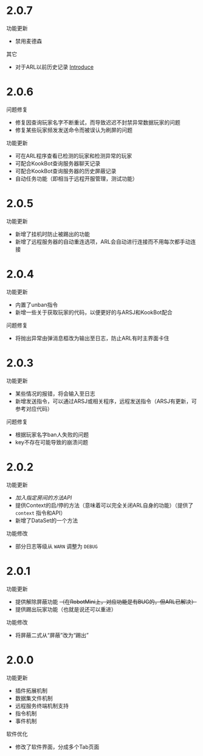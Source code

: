 # 2.0.7
功能更新
- 禁用麦德森

其它
- 对于ARL以前历史记录 [Introduce](introduce.md)

# 2.0.6
问题修复
- 修复因查询玩家名字不断重试，而导致迟迟不封禁异常数据玩家的问题
- 修复某些玩家频发发送命令而被误认为刷屏的问题

功能更新
- 可在ARL程序查看已检测的玩家和检测异常的玩家
- 可配合KookBot查询服务器聊天记录
- 可配合KookBot查询服务器的历史屏蔽记录
- 自动任务功能（即相当于远程开服管理，测试功能）

# 2.0.5
功能更新
- 新增了挂机时防止被踢出的功能
- 新增了远程服务器的自动重连选项，ARL会自动进行连接而不用每次都手动连接

# 2.0.4
功能更新
- 内置了unban指令
- 新增一些关于获取玩家的代码，以便更好的与ARSJ和KookBot配合

问题修复
- 将抛出异常由弹消息框改为输出至日志，防止ARL有时主界面卡住

# 2.0.3
功能更新
- 某些情况的报错，将会输入至日志
- 新增发送指令，可以通过ARSJ或相关程序，远程发送指令（ARSJ有更新，可参考对应代码）

问题修复
- 根据玩家名字ban人失败的问题
- key不存在可能导致的崩溃问题

# 2.0.2
功能更新
- *加入指定房间的方法API*
- 提供Context的启/停的方法（意味着可以完全关闭ARL自身的功能）（提供了 `context` 指令和API）
- 新增了DataSet的一个方法

功能修改
- 部分日志等级从 `WARN` 调整为 `DEBUG`

# 2.0.1
功能更新
- 提供解除屏蔽功能 ~~（在RobotMini上，对应功能是有BUG的，但ARL已解决）~~
- 提供踢出玩家功能（也就是说还可以重进）

功能修改
- 将屏蔽二式从“屏蔽”改为“踢出”

# 2.0.0
功能更新
- 插件拓展机制
- 数据集文件机制
- 远程服务终端机制支持
- 指令机制
- 事件机制

软件优化
- 修改了软件界面，分成多个Tab页面